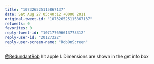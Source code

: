 ```yaml
---
title: "107326525115867137"
date: Sat Aug 27 05:40:12 +0000 2011
original-tweet-id: "107326525115867137"
retweets: 0
favorites: 0
reply-tweet-id: "107177696613773312"
reply-user-id: "20127322"
reply-user-screen-name: "RobOnScreen"
---
```

<a href="https://twitter.com/RedundantRob">@RedundantRob</a> hit apple I. Dimensions are shown in the get info box
